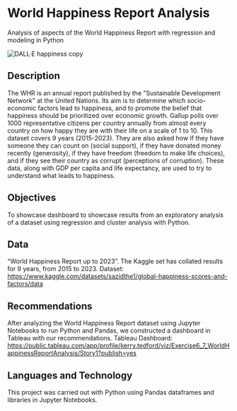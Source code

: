 # World Happiness Report Analysis
Analysis of aspects of the World Happiness Report with regression and modeling in Python

![DALL·E happiness copy](https://github.com/ktedford1/World-Happiness-Report-Analysis/assets/57229346/a48119b3-2a68-445a-9601-487ca3ca8d80)



## Description
The WHR is an annual report published by the "Sustainable Development Network" at the United Nations. Its aim is to determine which socio-economic factors lead to happiness, and to promote the belief that happiness should be prioritized over economic growth.
Gallup polls over 1000 representative citizens per country annually from almost every country on how happy they are with their life on a scale of 1 to 10. This dataset covers 9 years (2015-2023).
They are also asked how if they have someone they can count on (social support), if they have donated money recently (generosity), if they have freedom (freedom to make life choices), and if they see their country as corrupt (perceptions of corruption). These data, along with GDP per capita and life expectancy, are used to try to understand what leads to happiness. 


## Objectives
To showcase dashboard to showcase results from an exploratory analysis of a dataset using regression and cluster analysis with Python.



## Data
“World Happiness Report up to 2023”. The Kaggle set has collated results for 9 years, from 2015 to 2023.
Dataset: https://www.kaggle.com/datasets/sazidthe1/global-happiness-scores-and-factors/data


## Recommendations
After analyzing the World Happiness Report dataset using Jupyter Notebooks to run Python and Pandas, we constructed a dashboard in Tableau with our recommendations.
Tableau Dashboard: https://public.tableau.com/app/profile/kerry.tedford/viz/Exercise6_7_WorldHappinessReportAnalysis/Story1?publish=yes

## Languages and Technology
This project was carried out with Python using Pandas dataframes and libraries in Jupyter Notebooks.
